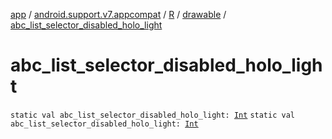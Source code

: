 [app](../../../index.md) / [android.support.v7.appcompat](../../index.md) / [R](../index.md) / [drawable](index.md) / [abc_list_selector_disabled_holo_light](./abc_list_selector_disabled_holo_light.md)

# abc_list_selector_disabled_holo_light

`static val abc_list_selector_disabled_holo_light: `[`Int`](https://kotlinlang.org/api/latest/jvm/stdlib/kotlin/-int/index.html)
`static val abc_list_selector_disabled_holo_light: `[`Int`](https://kotlinlang.org/api/latest/jvm/stdlib/kotlin/-int/index.html)